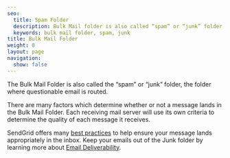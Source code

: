 ```yaml
---
seo:
  title: Spam Folder
  description: Bulk Mail folder is also called “spam” or “junk” folder, the folder where questionable email is routed.
  keywords: bulk mail folder, spam, junk
title: Bulk Mail Folder
weight: 0
layout: page
navigation:
  show: false
---
```


The Bulk Mail Folder is also called the “spam” or “junk” folder, the folder where questionable email is routed. 

There are many factors which determine whether or not a message lands in the Bulk Mail Folder. Each receiving mail server will use its own criteria to determine the quality of each message it receives. 

SendGrid offers many [best practices]({{root_url}}/Classroom/Deliver/index.html) to help ensure your message lands appropriately in the inbox. Keep your emails out of the Junk folder by learning more about [Email Deliverability](http://resources.sendgrid.com/deliverability-guide-v2/?mc=SendGrid%20Documentation).

